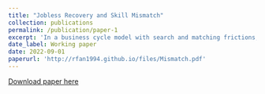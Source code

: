 ```yaml
---
title: "Jobless Recovery and Skill Mismatch"
collection: publications
permalink: /publication/paper-1
excerpt: 'In a business cycle model with search and matching frictions, I explain the slow jobless recovery to be the result of a mismatch between worker skill and firm technology. The mismatch penalty increases the unemployment level and volatility, mainly by increasing the probability of matching failure. The impact of mismatch penalty is more significant when skill variance is higher and when technology is more skill-complementary. The mismatch also decreases the labor force participation rate.'
date_label: Working paper
date: 2022-09-01
paperurl: 'http://rfan1994.github.io/files/Mismatch.pdf'
---
```

[Download paper here](http://rfan1994.github.io/files/Mismatch.pdf)
